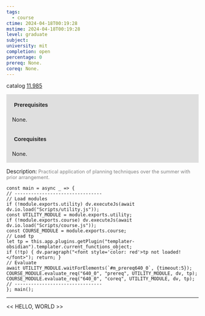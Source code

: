```yaml
---
tags:
  - course
ctime: 2024-04-18T00:19:28
mstime: 2024-04-18T00:19:28
level: graduate
subject: 
university: mit
completion: open
percentage: 0
prereq: None.
coreq: None.
---
```


catalog [11.985](http://student.mit.edu/catalog/m11c.html#11.985)

<span style="display: block; padding: 15px; background-color: rgb(100, 100, 100, 0.2);"><font id="m_prereq640_0" style="display: block; font-family: Arial, sans-serif; font-weight: bold; padding: 5px">Prerequisites</font><br><span id="prereq640_0">None.</span></span>
<span style="display: block; padding: 15px; background-color: rgb(100, 100, 100, 0.2);"><font id="m_coreq640_0" style="display: block; font-family: Arial, sans-serif; font-weight: bold; padding: 5px">Corequisites</font><br><span id="coreq640_0">None.</span></span>

<font style="">Description:</font>
<font style="color: grey; font-size: 0.8rem;">Practical application of planning techniques over the summer with prior arrangement.</font>

```dataviewjs
const main = async _ => {
// --------------------------------
// Load modules
if (!module.exports.utility) dv.executeJs(await dv.io.load("Scripts/utility.js"));
const UTILITY_MODULE = module.exports.utility;
if (!module.exports.course) dv.executeJs(await dv.io.load("Scripts/course.js"));
const COURSE_MODULE = module.exports.course;
// Load tp
let tp = this.app.plugins.getPlugin("templater-obsidian").templater.current_functions_object;
if (!tp) { dv.paragraph("<font style='color: red'>tp not loaded!</font>"); return; }
// Evaluate
await UTILITY_MODULE.waitForElements(`#m_prereq640_0`, {timeout:5});
COURSE_MODULE.evaluate_req("640_0", "prereq", UTILITY_MODULE, dv, tp);
COURSE_MODULE.evaluate_req("640_0", "coreq", UTILITY_MODULE, dv, tp);
// --------------------------------
}; main();
```

---

<< HELLO, WORLD >>
